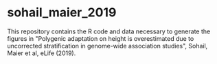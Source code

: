 # sohail_maier_2019

This repository contains the R code and data necessary to generate the figures in
"Polygenic adaptation on height is overestimated due to uncorrected stratification in genome-wide association studies",
Sohail, Maier et al, eLife (2019).
